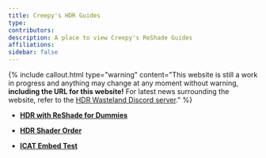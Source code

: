 ```yaml
---
title: Creepy's HDR Guides
type:
contributors: 
description: A place to view Creepy's ReShade Guides
affiliations: 
sidebar: false
---
```


{% include callout.html type="warning" content="This website is still a work in progress and anything may change at any moment without warning, **including the URL for this website!**  For latest news surrounding the website, refer to the [HDR Wasteland Discord server](https://discord/invite/C9ttE2nd)." %}

- [**HDR with ReShade for Dummies**](HDR-with-ReShade-for-Dummies)

- [**HDR Shader Order**](HDR-Shader-Order)

<!-- - [**HDR Guide Template**](HDR_Guide_Template) -->

- [**ICAT Embed Test**](/assets/ICAT_Comparisons/ACShadows_ICAT_Comparison.html)